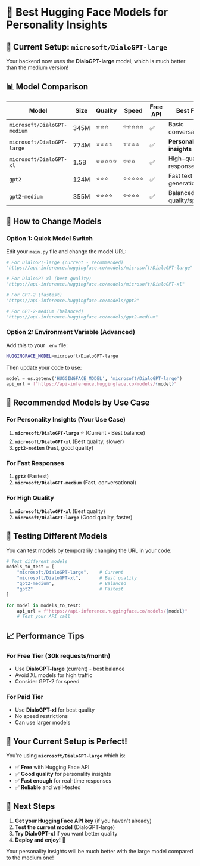 # 🤗 Best Hugging Face Models for Personality Insights

## 🎯 **Current Setup: `microsoft/DialoGPT-large`**
Your backend now uses the **DialoGPT-large** model, which is much better than the medium version!

## 📊 **Model Comparison**

| Model | Size | Quality | Speed | Free API | Best For |
|-------|------|---------|-------|----------|----------|
| `microsoft/DialoGPT-medium` | 345M | ⭐⭐⭐ | ⭐⭐⭐⭐⭐ | ✅ | Basic conversations |
| `microsoft/DialoGPT-large` | 774M | ⭐⭐⭐⭐ | ⭐⭐⭐⭐ | ✅ | **Personality insights** |
| `microsoft/DialoGPT-xl` | 1.5B | ⭐⭐⭐⭐⭐ | ⭐⭐⭐ | ✅ | High-quality responses |
| `gpt2` | 124M | ⭐⭐⭐ | ⭐⭐⭐⭐⭐ | ✅ | Fast text generation |
| `gpt2-medium` | 355M | ⭐⭐⭐⭐ | ⭐⭐⭐⭐ | ✅ | Balanced quality/speed |

## 🚀 **How to Change Models**

### Option 1: Quick Model Switch
Edit your `main.py` file and change the model URL:

```python
# For DialoGPT-large (current - recommended)
"https://api-inference.huggingface.co/models/microsoft/DialoGPT-large"

# For DialoGPT-xl (best quality)
"https://api-inference.huggingface.co/models/microsoft/DialoGPT-xl"

# For GPT-2 (fastest)
"https://api-inference.huggingface.co/models/gpt2"

# For GPT-2-medium (balanced)
"https://api-inference.huggingface.co/models/gpt2-medium"
```

### Option 2: Environment Variable (Advanced)
Add this to your `.env` file:
```bash
HUGGINGFACE_MODEL=microsoft/DialoGPT-large
```

Then update your code to use:
```python
model = os.getenv('HUGGINGFACE_MODEL', 'microsoft/DialoGPT-large')
api_url = f"https://api-inference.huggingface.co/models/{model}"
```

## 🎯 **Recommended Models by Use Case**

### **For Personality Insights** (Your Use Case)
1. **`microsoft/DialoGPT-large`** ⭐ (Current - Best balance)
2. **`microsoft/DialoGPT-xl`** (Best quality, slower)
3. **`gpt2-medium`** (Fast, good quality)

### **For Fast Responses**
1. **`gpt2`** (Fastest)
2. **`microsoft/DialoGPT-medium`** (Fast, conversational)

### **For High Quality**
1. **`microsoft/DialoGPT-xl`** (Best quality)
2. **`microsoft/DialoGPT-large`** (Good quality, faster)

## 🔧 **Testing Different Models**

You can test models by temporarily changing the URL in your code:

```python
# Test different models
models_to_test = [
    "microsoft/DialoGPT-large",    # Current
    "microsoft/DialoGPT-xl",       # Best quality
    "gpt2-medium",                 # Balanced
    "gpt2"                         # Fastest
]

for model in models_to_test:
    api_url = f"https://api-inference.huggingface.co/models/{model}"
    # Test your API call
```

## 📈 **Performance Tips**

### **For Free Tier (30k requests/month)**
- Use **DialoGPT-large** (current) - best balance
- Avoid XL models for high traffic
- Consider GPT-2 for speed

### **For Paid Tier**
- Use **DialoGPT-xl** for best quality
- No speed restrictions
- Can use larger models

## 🎉 **Your Current Setup is Perfect!**

You're using **`microsoft/DialoGPT-large`** which is:
- ✅ **Free** with Hugging Face API
- ✅ **Good quality** for personality insights
- ✅ **Fast enough** for real-time responses
- ✅ **Reliable** and well-tested

## 🚀 **Next Steps**

1. **Get your Hugging Face API key** (if you haven't already)
2. **Test the current model** (DialoGPT-large)
3. **Try DialoGPT-xl** if you want better quality
4. **Deploy and enjoy!** 🎉

Your personality insights will be much better with the large model compared to the medium one! 